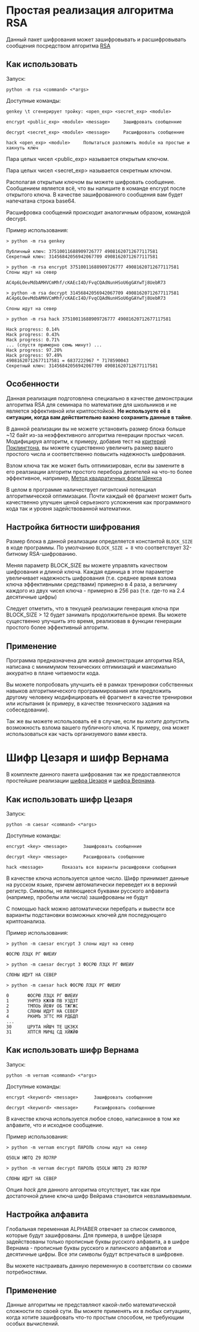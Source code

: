 # Простая реализация алгоритма RSA

Данный пакет шифрования может зашифровывать и расшифровывать сообщения посредством алгоритма [RSA](https://ru.wikipedia.org/wiki/RSA)


## Как использовать

Запуск:

    python -m rsa <command> <*args> 

Доступные команды:

    genkey \t сгенерирует тройку: <open_exp> <secret_exp> <module>

    encrypt <public_exp> <module> <message>     Зашифровать сообщенние

    decrypt <secret_exp> <module> <message>     Расшифровать сообщенние

    hack <open_exp> <module>     Попытаться разложить module на простые и хакнуть ключ


Пара целых чисел <public_exp> <module> называется открытым ключом.

Пара целых чисел <secret_exp> <module> называется секретным ключом.

Располагая открытым ключом вы можете шифровать сообщение. Сообщением является всё, что вы напишите в команде encrypt после открытого ключа. В качестве зашифрованного сообщения вам будет напечатана строка base64.

Расшифровка сообщений происходит аналогичным образом, командой decrypt.

Пример использования:

    > python -m rsa genkey

    Публичный ключ: 37510011688909726777 49081620712677117581
    Секретный ключ: 31456842056942067709 49081620712677117581

    > python -m rsa encrypt 37510011688909726777 49081620712677117581 Слоны идут на север

    AC4p6LOevMdbAMHVCmMhf/cKAEcI4D/FvqCQAdNunHSoU6gGAYwTj8UebR73

    > python -m rsa decrypt 31456842056942067709 49081620712677117581 AC4p6LOevMdbAMHVCmMhf/cKAEcI4D/FvqCQAdNunHSoU6gGAYwTj8UebR73

    Слоны идут на север

    > python -m rsa hack 37510011688909726777 49081620712677117581

    Hack progress: 0.14%
    Hack progress: 0.43%
    Hack progress: 0.71%
    ... (спустя примерно семь минут) ...
    Hack progress: 97.20%
    Hack progress: 97.49%
    49081620712677117581 = 6837222967 * 7178590043
    Секретный ключ: 31456842056942067709 49081620712677117581

## Особенности

Данная реализация подготовлена специально в качестве демонстрации алгоритма RSA для семинара по математике для школьников и не является эффективной или криптостойкой. **Не используете её в ситуации, когда вам действительно важно сохранить данные в тайне**.

В данной реализации вы не можете установить размер блока больше ~12 байт из-за неэффективного алгоритма генерации простых чисел. Модифицируя алгоритм, к примеру, добавив тест на [критерий Поклингтона](https://habr.com/ru/post/594135/), вы можете существенно увеличить размер вашего простого числа и соответственно повысить надежность шифрования.

Взлом ключа так же может быть оптимизирован, если вы замените в его реалзиации алгоритм простого перебора делителей на что-то более эффективное, например, [Метод квадратичных форм Шенкса](https://ru.wikipedia.org/wiki/%D0%9C%D0%B5%D1%82%D0%BE%D0%B4_%D0%BA%D0%B2%D0%B0%D0%B4%D1%80%D0%B0%D1%82%D0%B8%D1%87%D0%BD%D1%8B%D1%85_%D1%84%D0%BE%D1%80%D0%BC_%D0%A8%D0%B5%D0%BD%D0%BA%D1%81%D0%B0)

В целом в программе наличествует *гигантский* потенциал алгоритмической оптимизации. Почти каждый её фрагмент может быть качественно улучшен ценой серьезного усложнения как программного кода так и уровня задействованной математики.

## Настройка битности шифрования

Размер блока в данной реализации определяется константой `BLOCK_SIZE` в коде программы. По умолчанию `BLOCK_SIZE = 8` что соответствует 32-битному RSA-шифрованию.

Меняя параметр BLOCK_SIZE вы можете управлять качеством шифрования и длиной ключа. Каждая единица в этом параметре увеличивает надежность шифрования (т.е. среднее время взлома ключа эффективными средствами) примерно в 4 раза, а величину каждого из двух чисел ключа - примерно в 256 раз (т.е. где-то на 2.4 десятичные цифры)

Следует отметить, что в текущей реализации генерация ключа при BLOCK_SIZE > 12 будет занимать продолжительное время. Вы можете существенно улучшить это время, реализовав в функции генерации простого более эффективный алгоритм.

## Применение

Программа предназначена для живой демонстрации алгоритма RSA, написана с минимумом технических оптимизаций и максимально аккуратно в плане читаемости кода.

Вы можете попробовать улучшить её в рамках тренировки собственных навыков алгоритмического программирования или предложить другому человеку модифицировать её фрагмент в качестве тренировки или испытания (к примеру, в качестве технического задания на собеседовании).

Так же вы можете использовать её в случае, если вы *хотите* допустить возможность взлома вашего публичного ключа. К примеру, она может использоваться как часть организуемого вами квеста.

# Шифр Цезаря и шифр Вернама

В комплекте данного пакета шифрования так же предоставляеются простейшие реализации [шифра Цезаря](https://ru.wikipedia.org/wiki/%D0%A8%D0%B8%D1%84%D1%80_%D0%A6%D0%B5%D0%B7%D0%B0%D1%80%D1%8F) и [шифра Вернама](https://ru.wikipedia.org/wiki/%D0%A8%D0%B8%D1%84%D1%80_%D0%92%D0%B5%D1%80%D0%BD%D0%B0%D0%BC%D0%B0).

## Как использовать шифр Цезаря

Запуск:

    python -m caesar <command> <*args> 

Доступные команды:

    encrypt <key> <message>      Зашифровать сообщенние

    decrypt <key> <message>      Расшифровать сообщенние

    hack <message>       Показать все варианты расшифровки сообщения

В качестве ключа используется целое число. 
Шифр принимает данные на русском языке, причем автоматически переведет их в верхний регистр. Символы, не являющиеся буквами русского алфавита (например, пробелы или числа) зашифрованы не будут

С помощью hack можно автоматически перебрать и вывести все варианты подстановки возможных ключей для последующего криптоанализа.

Пример использования:

    > python -m caesar encrypt 3 слоны идут на север

    ФОСРЮ ЛЗЦХ РГ ФИЕИУ

    > python -m caesar decrypt 3 ФОСРЮ ЛЗЦХ РГ ФИЕИУ

    СЛОНЫ ИДУТ НА СЕВЕР

    > python -m caesar hack ФОСРЮ ЛЗЦХ РГ ФИЕИУ

    0       ФОСРЮ ЛЗЦХ РГ ФИЕИУ
    1       УНРПЭ КЖХФ ПВ УЗДЗТ
    2       ТМПОЬ ЙЕФУ ОБ ТЖГЖС
    3       СЛОНЫ ИДУТ НА СЕВЕР
    4       РКНМЪ ЗГТС МЯ РДБДП
    ...
    30      ЦРУТА НЙШЧ ТЕ ЦКЗКХ
    31      ХПТСЯ МИЧЦ СД ХЙЖЙФ


## Как использовать шифр Вернама

Запуск:

    python -m vernam <command> <*args> 

Доступные команды:

    encrypt <keyword> <message>      Зашифровать сообщенние

    decrypt <keyword> <message>      Расшифровать сообщенние

В качестве ключа используется любое слово, написанное в том же алфавите, что и исходное сообщение.

Пример использования:

    > python -m vernam encrypt ПАРОЛЬ слоны идут на север

    Q5OLW HЮTQ Z9 RD7RP

    > python -m vernam decrypt ПАРОЛЬ Q5OLW HЮTQ Z9 RD7RP

    СЛОНЫ ИДУТ НА СЕВЕР

Опция *hack* для данного алгоритма отсутствует, так как при достаточной длине ключа шифр Вейрама становится невзламываемым. 

## Настройка алфавита

Глобальная переменная ALPHABER отвечает за список символов, которые будут зашифрованы. Для примера, в шифре Цезаря задействованы только прописные буквы русского алфавита, а в шифре Вернама - прописные буквы русского и латинского алфавитов и десятичные цифры. Все эти символы будут встречаться в шифровке.

Вы можете настраивать данную переменную в соответствии со своими потребностями.

## Применение

Данные алгоритмы не представляют какой-либо математической сложности по своей сути. Вы можете применять их в любых ситуациях, когда хотите зашифровать что-то простым способом, не требующим особых вычислений.

